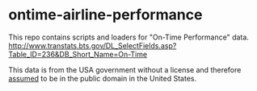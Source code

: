 # ontime-airline-performance

This repo contains scripts and loaders for "On-Time Performance" data.
http://www.transtats.bts.gov/DL_SelectFields.asp?Table_ID=236&DB_Short_Name=On-Time

This data is from the USA government without a license and therefore [assumed](https://en.wikipedia.org/wiki/Copyright_status_of_works_by_the_federal_government_of_the_United_States) to be in the public domain in the United States.
